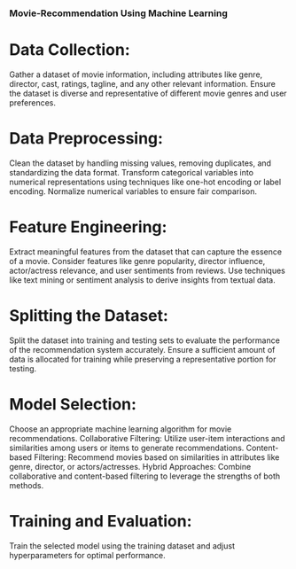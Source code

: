 ### Movie-Recommendation Using Machine Learning

# Data Collection:

Gather a dataset of movie information, including attributes like genre, director, cast, ratings, tagline, and any other relevant information.
Ensure the dataset is diverse and representative of different movie genres and user preferences.

# Data Preprocessing:

Clean the dataset by handling missing values, removing duplicates, and standardizing the data format.
Transform categorical variables into numerical representations using techniques like one-hot encoding or label encoding.
Normalize numerical variables to ensure fair comparison.

# Feature Engineering:

Extract meaningful features from the dataset that can capture the essence of a movie.
Consider features like genre popularity, director influence, actor/actress relevance, and user sentiments from reviews.
Use techniques like text mining or sentiment analysis to derive insights from textual data.

# Splitting the Dataset:

Split the dataset into training and testing sets to evaluate the performance of the recommendation system accurately.
Ensure a sufficient amount of data is allocated for training while preserving a representative portion for testing.

# Model Selection:

Choose an appropriate machine learning algorithm for movie recommendations.
Collaborative Filtering: Utilize user-item interactions and similarities among users or items to generate recommendations.
Content-based Filtering: Recommend movies based on similarities in attributes like genre, director, or actors/actresses.
Hybrid Approaches: Combine collaborative and content-based filtering to leverage the strengths of both methods.

# Training and Evaluation:

Train the selected model using the training dataset and adjust hyperparameters for optimal performance.
